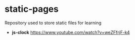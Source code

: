 # static-pages
Repository used to store static files for learning
  - **js-clock** https://www.youtube.com/watch?v=weZFfrjF-k4
